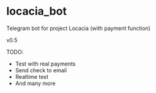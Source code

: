 # locacia_bot
Telegram bot for project Locacia (with payment function)

v0.5

TODO:
- Test with real payments
- Send check to email
- Realtime test
- And many more
